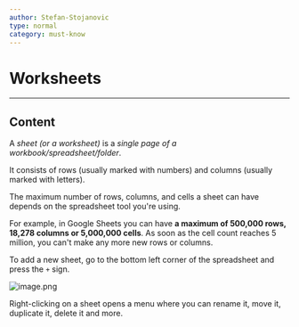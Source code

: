 ```yaml
---
author: Stefan-Stojanovic
type: normal
category: must-know
---
```


# Worksheets


---

## Content

A *sheet (or a worksheet)* is a *single page of a workbook/spreadsheet/folder*.

It consists of rows (usually marked with numbers) and columns (usually marked with letters).

The maximum number of rows, columns, and cells a sheet can have depends on the spreadsheet tool you're using.

For example, in Google Sheets you can have **a maximum of 500,000 rows, 18,278 columns or 5,000,000 cells**. As soon as the cell count reaches 5 million, you can't make any more new rows or columns.

To add a new sheet, go to the bottom left corner of the spreadsheet and press the `+` sign.

![image.png](https://img.enkipro.com/0ea4f3f810b4934f42ddb4d704184a78.png)

Right-clicking on a sheet opens a menu where you can rename it, move it, duplicate it, delete it and more.
